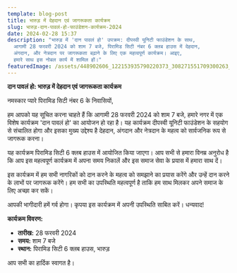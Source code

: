 ```yaml
---
template: blog-post
title: भारुड़ में देहदान एवं जागरूकता कार्यक्रम
slug: भारुड़-दान-पावलं-हो-फाउंडेशन-कार्यक्रम-2024
date: 2024-02-28 15:37
description: "भारुड़ में 'दान पावलं हो' उपक्रम: दीपस्वी यूनिटी फाउंडेशन के साथ,
  आगामी 28 फरवरी 2024 को शाम 7 बजे, पिरामिड सिटी नंबर 6 क्लब हाउस में देहदान,
  अंगदान, और नेत्रदान पर जागरूकता बढ़ाने के लिए एक महत्वपूर्ण कार्यक्रम। आइए,
  हमारे साथ इस नोबल कार्य में शामिल हों।"
featuredImage: /assets/448902606_122153935790220373_308271551709300263_n.jpg
---
```

<!--StartFragment-->

**दान पावलं हो: भारुड़ में देहदान एवं जागरूकता कार्यक्रम**

नमस्कार प्यारे पिरामिड सिटी नंबर 6 के निवासियों,

हम आपको यह सूचित करना चाहते हैं कि आगामी 28 फरवरी 2024 को शाम 7 बजे, हमारे नगर में एक विशेष कार्यक्रम 'दान पावलं हो' का आयोजन हो रहा है। यह कार्यक्रम दीपस्वी यूनिटी फाउंडेशन के सहयोग से संचालित होगा और इसका मुख्य उद्देश्य है देहदान, अंगदान और नेत्रदान के महत्व को सार्वजनिक रूप से जागरूक करना।

यह कार्यक्रम पिरामिड सिटी 6 क्लब हाउस में आयोजित किया जाएगा। आप सभी से हमारा विनम्र अनुरोध है कि आप इस महत्वपूर्ण कार्यक्रम में अपना समय निकालें और इस समाज सेवा के प्रयास में हमारा साथ दें।

इस कार्यक्रम में हम सभी नागरिकों को दान करने के महत्व को समझाने का प्रयास करेंगे और उन्हें दान करने के लाभों पर जागरूक करेंगे। हम सभी का उपस्थिति महत्वपूर्ण है ताकि हम साथ मिलकर अपने समाज के लिए अच्छा कर सकें।

आपकी भागीदारी हमें गर्व होगा। कृपया इस कार्यक्रम में अपनी उपस्थिति साबित करें। धन्यवाद!

**कार्यक्रम विवरण:**

* **तारीख:** 28 फरवरी 2024
* **समय:** शाम 7 बजे
* **स्थान:** पिरामिड सिटी 6 क्लब हाउस, भारुड़

आप सभी का हार्दिक स्वागत है।

<!--EndFragment-->